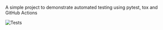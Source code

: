 A simple project to demonstrate automated testing using pytest, tox and GitHub Actions

![Tests](https://github.com/karanjakinyanjui/palindrome/actions/workflows/tests.yml/badge.svg)